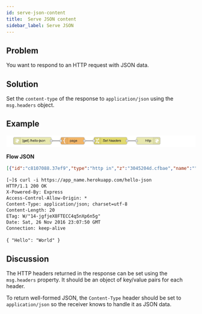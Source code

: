```yaml
---
id: serve-json-content
title:  Serve JSON content
sidebar_label: Serve JSON
---
```


## Problem

You want to respond to an HTTP request with JSON data.

## Solution

Set the `content-type` of the response to `application/json` using the `msg.headers`
object.

## Example

![](../assets/httpEndpoints/serve-json-content.png)

<b>Flow JSON</b>
~~~json
[{"id":"c8107088.37ef9","type":"http in","z":"3045204d.cfbae","name":"","url":"/hello-json","method":"get","swaggerDoc":"","x":120,"y":620,"wires":[["4e8237da.b17dc8"]]},{"id":"4e8237da.b17dc8","type":"template","z":"3045204d.cfbae","name":"page","field":"payload","fieldType":"msg","format":"handlebars","syntax":"mustache","template":"{ \"Hello\": \"World\" }","x":290,"y":620,"wires":[["65401623.9abfe8"]]},{"id":"65401623.9abfe8","type":"change","z":"3045204d.cfbae","name":"Set Headers","rules":[{"t":"set","p":"headers","pt":"msg","to":"{}","tot":"json"},{"t":"set","p":"headers.content-type","pt":"msg","to":"application/json","tot":"str"}],"action":"","property":"","from":"","to":"","reg":false,"x":450,"y":620,"wires":[["f7d3e35a.082c2"]]},{"id":"f7d3e35a.082c2","type":"http response","z":"3045204d.cfbae","name":"","x":610,"y":620,"wires":[]}]
~~~



~~~text
[~]$ curl -i https://app_name.herokuapp.com/hello-json
HTTP/1.1 200 OK
X-Powered-By: Express
Access-Control-Allow-Origin: *
Content-Type: application/json; charset=utf-8
Content-Length: 20
ETag: W/"14-jgfjeX8FTECC4q5nXp6n5g"
Date: Sat, 26 Nov 2016 23:07:50 GMT
Connection: keep-alive

{ "Hello": "World" }
~~~


## Discussion

The HTTP headers returned in the response can be set using the `msg.headers`
property. It should be an object of key/value pairs for each header.

To return well-formed JSON, the `Content-Type` header should be set to
`application/json` so the receiver knows to handle it as JSON data.

